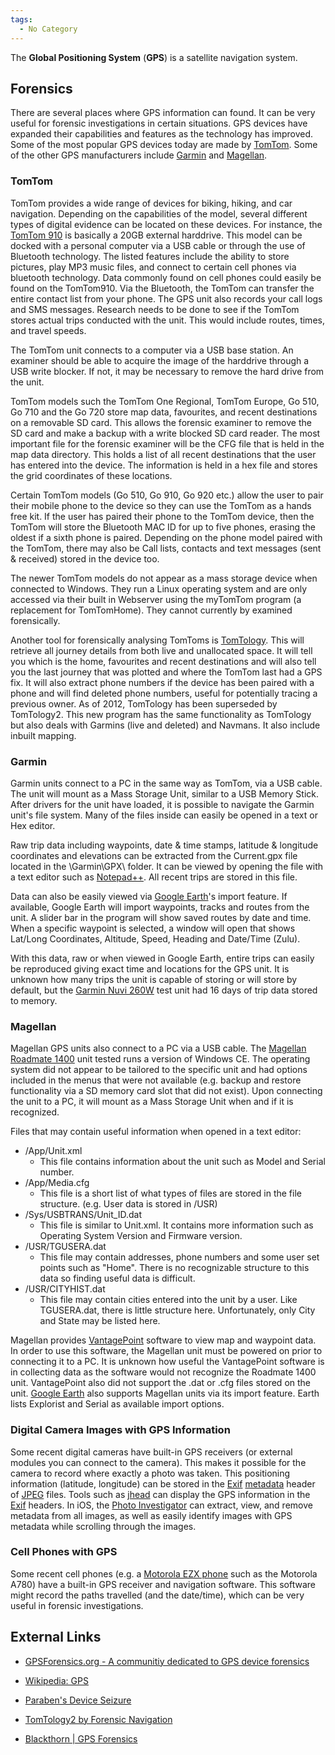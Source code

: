 ```yaml
---
tags:
  - No Category
---
```

The **Global Positioning System** (**GPS**) is a satellite navigation
system.

## Forensics

There are several places where GPS information can found. It can be very
useful for forensic investigations in certain situations. GPS devices
have expanded their capabilities and features as the technology has
improved. Some of the most popular GPS devices today are made by
[TomTom](http://www.TomTom.com). Some of the other GPS manufacturers
include [Garmin](http://www.garmin.com) and
[Magellan](http://www.magellangps.com).

### TomTom

TomTom provides a wide range of devices for biking, hiking, and car
navigation. Depending on the capabilities of the model, several
different types of digital evidence can be located on these devices. For
instance, the [TomTom
910](http://www.tomtom.com/products/product.php?ID=212&Category=0&Lid=1)
is basically a 20GB external harddrive. This model can be docked with a
personal computer via a USB cable or through the use of Bluetooth
technology. The listed features include the ability to store pictures,
play MP3 music files, and connect to certain cell phones via bluetooth
technology. Data commonly found on cell phones could easily be found on
the TomTom910. Via the Bluetooth, the TomTom can transfer the entire
contact list from your phone. The GPS unit also records your call logs
and SMS messages. Research needs to be done to see if the TomTom stores
actual trips conducted with the unit. This would include routes, times,
and travel speeds.

The TomTom unit connects to a computer via a USB base station. An
examiner should be able to acquire the image of the harddrive through a
USB write blocker. If not, it may be necessary to remove the hard drive
from the unit.

TomTom models such the TomTom One Regional, TomTom Europe, Go 510, Go
710 and the Go 720 store map data, favourites, and recent destinations
on a removable SD card. This allows the forensic examiner to remove the
SD card and make a backup with a write blocked SD card reader. The most
important file for the forensic examiner will be the CFG file that is
held in the map data directory. This holds a list of all recent
destinations that the user has entered into the device. The information
is held in a hex file and stores the grid coordinates of these
locations.

Certain TomTom models (Go 510, Go 910, Go 920 etc.) allow the user to
pair their mobile phone to the device so they can use the TomTom as a
hands free kit. If the user has paired their phone to the TomTom device,
then the TomTom will store the Bluetooth MAC ID for up to five phones,
erasing the oldest if a sixth phone is paired. Depending on the phone
model paired with the TomTom, there may also be Call lists, contacts and
text messages (sent & received) stored in the device too.

The newer TomTom models do not appear as a mass storage device when
connected to Windows. They run a Linux operating system and are only
accessed via their built in Webserver using the myTomTom program (a
replacement for TomTomHome). They cannot currently by examined
forensically.

Another tool for forensically analysing TomToms is
[TomTology](http://www.forensicnavigation.com). This will retrieve all
journey details from both live and unallocated space. It will tell you
which is the home, favourites and recent destinations and will also tell
you the last journey that was plotted and where the TomTom last had a
GPS fix. It will also extract phone numbers if the device has been
paired with a phone and will find deleted phone numbers, useful for
potentially tracing a previous owner. As of 2012, TomTology has been
superseded by TomTology2. This new program has the same functionality as
TomTology but also deals with Garmins (live and deleted) and Navmans. It
also include inbuilt mapping.

### Garmin

Garmin units connect to a PC in the same way as TomTom, via a USB cable.
The unit will mount as a Mass Storage Unit, similar to a USB Memory
Stick. After drivers for the unit have loaded, it is possible to
navigate the Garmin unit's file system. Many of the files inside can
easily be opened in a text or Hex editor.

Raw trip data including waypoints, date & time stamps, latitude &
longitude coordinates and elevations can be extracted from the
Current.gpx file located in the \Garmin\GPX\\ folder. It can be viewed
by opening the file with a text editor such as
[Notepad++](http://notepad-plus.sourceforge.net/). All recent trips are
stored in this file.

Data can also be easily viewed via [Google
Earth](http://earth.google.com/)'s import feature. If available, Google
Earth will import waypoints, tracks and routes from the unit. A slider
bar in the program will show saved routes by date and time. When a
specific waypoint is selected, a window will open that shows Lat/Long
Coordinates, Altitude, Speed, Heading and Date/Time (Zulu).

With this data, raw or when viewed in Google Earth, entire trips can
easily be reproduced giving exact time and locations for the GPS unit.
It is unknown how many trips the unit is capable of storing or will
store by default, but the [Garmin Nuvi
260W](https://buy.garmin.com/shop/shop.do?pID=37418#nuvi260w) test unit
had 16 days of trip data stored to memory.

### Magellan

Magellan GPS units also connect to a PC via a USB cable. The [Magellan
Roadmate
1400](http://www.magellangps.com/products/product.asp?segID=354&prodID=2053)
unit tested runs a version of Windows CE. The operating system did not
appear to be tailored to the specific unit and had options included in
the menus that were not available (e.g. backup and restore functionality
via a SD memory card slot that did not exist). Upon connecting the unit
to a PC, it will mount as a Mass Storage Unit when and if it is
recognized.

Files that may contain useful information when opened in a text editor:

- /App/Unit.xml
  - This file contains information about the unit such as Model and
    Serial number.
- /App/Media.cfg
  - This file is a short list of what types of files are stored in the
    file structure. (e.g. User data is stored in /USR)
- /Sys/USBTRANS/Unit_ID.dat
  - This file is similar to Unit.xml. It contains more information such
    as Operating System Version and Firmware version.
- /USR/TGUSERA.dat
  - This file may contain addresses, phone numbers and some user set
    points such as "Home". There is no recognizable structure to this
    data so finding useful data is difficult.
- /USR/CITYHIST.dat
  - This file may contain cities entered into the unit by a user. Like
    TGUSERA.dat, there is little structure here. Unfortunately, only
    City and State may be listed here.

Magellan provides
[VantagePoint](http://www.magellangps.com/products/map.asp?PRODID=1903)
software to view map and waypoint data. In order to use this software,
the Magellan unit must be powered on prior to connecting it to a PC. It
is unknown how useful the VantagePoint software is in collecting data as
the software would not recognize the Roadmate 1400 unit. VantagePoint
also did not support the .dat or .cfg files stored on the unit. [Google
Earth](http://earth.google.com/) also supports Magellan units via its
import feature. Earth lists Explorist and Serial as available import
options.

### Digital Camera Images with GPS Information

Some recent digital cameras have built-in GPS receivers (or external
modules you can connect to the camera). This makes it possible for the
camera to record where exactly a photo was taken. This positioning
information (latitude, longitude) can be stored in the
[Exif](exif.md) [metadata](metadata "wikilink") header of
[JPEG](jpeg.md) files. Tools such as [jhead](jhead "wikilink")
can display the GPS information in the [Exif](exif.md) headers.
In iOS, the [Photo Investigator](photo_investigator.md) can
extract, view, and remove metadata from all images, as well as easily
identify images with GPS metadata while scrolling through the images.

### Cell Phones with GPS

Some recent cell phones (e.g. a [Motorola EZX
phone](http://wiki.openezx.org) such as the Motorola A780) have a
built-in GPS receiver and navigation software. This software might
record the paths travelled (and the date/time), which can be very useful
in forensic investigations.

## External Links

- [GPSForensics.org - A communitiy dedicated to GPS device
  forensics](http://www.gpsforensics.org)

<!-- -->

- [Wikipedia:
  GPS](http://en.wikipedia.org/wiki/Global_Positioning_System)

<!-- -->

- [Paraben's Device
  Seizure](http://www.paraben-forensics.com/catalog/product_info.php?cPath=25&products_id=405)

<!-- -->

- [TomTology2 by Forensic Navigation](http://www.forensicnavigation.com)

<!-- -->

- [Blackthorn \| GPS
  Forensics](http://www.berlacorp.com/blackthorn.html)